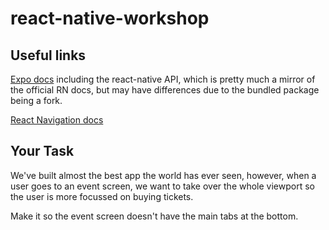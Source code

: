 # react-native-workshop

## Useful links

[Expo docs](https://docs.expo.io/versions/latest/) including the react-native API, which is pretty much a mirror of the official RN docs, but may have differences due to the bundled package being a fork.

[React Navigation docs](https://reactnavigation.org/docs/en/getting-started.html)

## Your Task

We've built almost the best app the world has ever seen, however, when a user goes to an event screen, we want to take over the whole viewport so the user is more focussed on buying tickets.

Make it so the event screen doesn't have the main tabs at the bottom.
